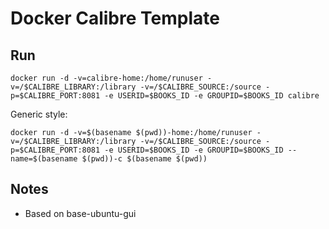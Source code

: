 # Docker Calibre Template

## Run

```
docker run -d -v=calibre-home:/home/runuser -v=/$CALIBRE_LIBRARY:/library -v=/$CALIBRE_SOURCE:/source -p=$CALIBRE_PORT:8081 -e USERID=$BOOKS_ID -e GROUPID=$BOOKS_ID calibre
```

Generic style:

```
docker run -d -v=$(basename $(pwd))-home:/home/runuser -v=/$CALIBRE_LIBRARY:/library -v=/$CALIBRE_SOURCE:/source -p=$CALIBRE_PORT:8081 -e USERID=$BOOKS_ID -e GROUPID=$BOOKS_ID --name=$(basename $(pwd))-c $(basename $(pwd))
```

## Notes

* Based on base-ubuntu-gui


